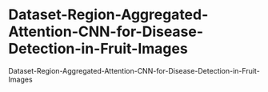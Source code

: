 # Dataset-Region-Aggregated-Attention-CNN-for-Disease-Detection-in-Fruit-Images
Dataset-Region-Aggregated-Attention-CNN-for-Disease-Detection-in-Fruit-Images
